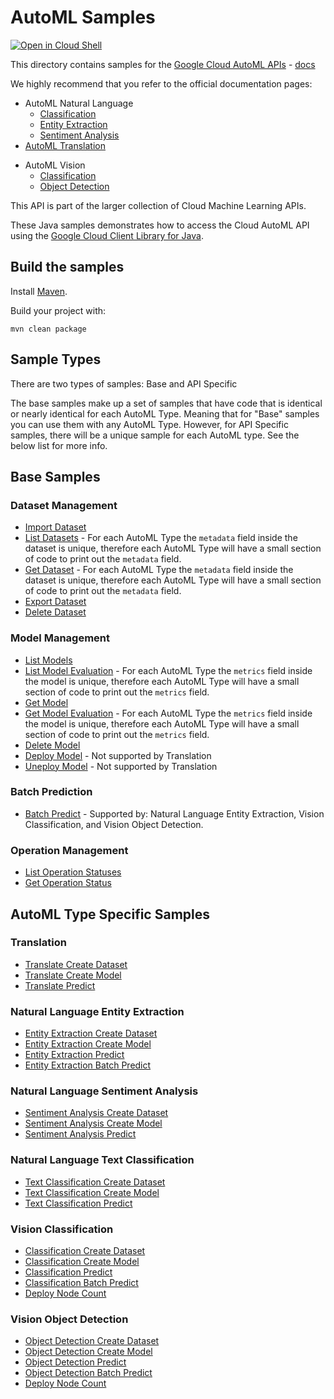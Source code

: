 # AutoML Samples

<a href="https://console.cloud.google.com/cloudshell/open?git_repo=https://github.com/GoogleCloudPlatform/java-docs-samples&page=editor&open_in_editor=automl/cloud-client/README.md">
<img alt="Open in Cloud Shell" src ="http://gstatic.com/cloudssh/images/open-btn.png"></a>


This directory contains samples for the [Google Cloud AutoML APIs](https://cloud.google.com/automl/) - [docs](https://cloud.google.com/automl/docs/)

We highly recommend that you refer to the official documentation pages:
* AutoML Natural Language
  * [Classification](https://cloud.google.com/natural-language/automl/docs)
  * [Entity Extraction](https://cloud.google.com/natural-language/automl/entity-analysis/docs)
  * [Sentiment Analysis](https://cloud.google.com/natural-language/automl/sentiment/docs)
* [AutoML Translation](https://cloud.google.com/translate/automl/docs)
<!--* AutoML Video Intelligence
  * [Classification](https://cloud.google.com/video-intelligence/automl/docs)
  * [Object Tracking](https://cloud.google.com/video-intelligence/automl/object-tracking/docs) -->
* AutoML Vision
  * [Classification](https://cloud.google.com/vision/automl/docs)
  <!--* [Edge](https://cloud.google.com/vision/automl/docs/edge-quickstart) -->
  * [Object Detection](https://cloud.google.com/vision/automl/object-detection/docs)
<!--* [AutoML Tables](https://cloud.google.com/automl-tables/docs)-->

This API is part of the larger collection of Cloud Machine Learning APIs.

These Java samples demonstrates how to access the Cloud AutoML API
using the [Google Cloud Client Library for Java][google-cloud-java].

[google-cloud-java]: https://github.com/GoogleCloudPlatform/google-cloud-java

## Build the samples

Install [Maven](http://maven.apache.org/).

Build your project with:

```
mvn clean package
```

## Sample Types
There are two types of samples: Base and API Specific

The base samples make up a set of samples that have code that
is identical or nearly identical for each AutoML Type. Meaning that for "Base" samples you can use them with any AutoML
Type. However, for API Specific samples, there will be a unique sample for each AutoML type. See the below list for more info.

## Base Samples
### Dataset Management
* [Import Dataset](src/main/java/com/example/automl/ImportDataset.java)
* [List Datasets](src/main/java/com/example/automl/ListDatasets.java) - For each AutoML Type the `metadata` field inside the dataset is unique, therefore each AutoML Type will have a
small section of code to print out the `metadata` field. 
* [Get Dataset](src/main/java/com/example/automl/GetDataset.java) - For each AutoML Type the `metadata` field inside the dataset is unique, therefore each AutoML Type will have a
small section of code to print out the `metadata` field. 
* [Export Dataset](src/main/java/com/example/automl/ExportDataset.java)
* [Delete Dataset](src/main/java/com/example/automl/DeleteDataset.java)
### Model Management
* [List Models](src/main/java/com/example/automl/ListModels.java)
* [List Model Evaluation](src/main/java/com/example/automl/ListModelEvaluations.java) - For each AutoML Type the `metrics` field inside the model is unique, therefore each AutoML Type will have a small section of code to print out the `metrics` field.
* [Get Model](src/main/java/com/example/automl/)
* [Get Model Evaluation](src/main/java/com/example/automl/GetModelEvaluation.java) - For each AutoML Type the `metrics` field inside the model is unique, therefore each AutoML Type will have a small section of code to print out the `metrics` field.
* [Delete Model](src/main/java/com/example/automl/DeleteModel.java)
* [Deploy Model](src/main/java/com/example/automl/DeployModel.java) - Not supported by Translation
* [Uneploy Model](src/main/java/com/example/automl/UndeployModel.java) - Not supported by Translation

### Batch Prediction
* [Batch Predict](src/main/java/com/example/automl/BatchPredict.java) - Supported by: Natural Language Entity Extraction, Vision Classification, and Vision Object Detection.

### Operation Management
* [List Operation Statuses](src/main/java/com/example/automl/ListOperationStatus.java)
* [Get Operation Status](src/main/java/com/example/automl/GetOperationStatus.java)

## AutoML Type Specific Samples
### Translation
* [Translate Create Dataset](src/main/java/com/example/automl/TranslateCreateDataset.java)
* [Translate Create Model](src/main/java/com/example/automl/TranslateCreateModel.java)
* [Translate Predict](src/main/java/com/example/automl/TranslatePredict.java)

### Natural Language Entity Extraction
* [Entity Extraction Create Dataset](src/main/java/com/example/automl/LanguageEntityExtractionCreateDataset.java)
* [Entity Extraction Create Model](src/main/java/com/example/automl/LanguageEntityExtractionCreateModel.java)
* [Entity Extraction Predict](src/main/java/com/example/automl/LanguageEntityExtractionPredict.java)
* [Entity Extraction Batch Predict](src/main/java/com/example/automl/LanguageBatchPredict.java)

### Natural Language Sentiment Analysis
* [Sentiment Analysis Create Dataset](src/main/java/com/example/automl/LanguageSentimentAnalysisCreateDataset.java)
* [Sentiment Analysis Create Model](src/main/java/com/example/automl/LanguageSentimentAnalysisCreateModel.java)
* [Sentiment Analysis Predict](src/main/java/com/example/automl/LanguageSentimentAnalysisPredict.java)

### Natural Language Text Classification
* [Text Classification Create Dataset](src/main/java/com/example/automl/LanguageTextClassificationCreateDataset.java)
* [Text Classification Create Model](src/main/java/com/example/automl/LanguageTextClassificationCreateModel.java)
* [Text Classification Predict](src/main/java/com/example/automl/LanguageTextClassificationPredict.java)

### Vision Classification
* [Classification Create Dataset](src/main/java/com/example/automl/VisionClassificationCreateDataset.java)
* [Classification Create Model](src/main/java/com/example/automl/VisionClassificationCreateModel.java)
* [Classification Predict](src/main/java/com/example/automl/VisionClassificationPredict.java)
* [Classification Batch Predict](src/main/java/com/example/automl/VisionBatchPredict.java)
* [Deploy Node Count](src/main/java/com/example/automl/VisionClassificationDeployModelNodeCount.java)

### Vision Object Detection
* [Object Detection Create Dataset](src/main/java/com/example/automl/VisionObjectDetectionCreateDataset.java)
* [Object Detection Create Model](src/main/java/com/example/automl/VisionObjectDetectionCreateModel.java)
* [Object Detection Predict](src/main/java/com/example/automl/VisionObjectDetectionPredict.java)
* [Object Detection Batch Predict](src/main/java/com/example/automl/VisionBatchPredict.java)
* [Deploy Node Count](src/main/java/com/example/automl/VisionObjectDetectionDeployModelNodeCount.java)
